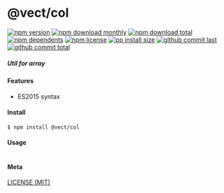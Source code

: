 # @vect/col

[![npm version][badge-npm-version]][url-npm]
[![npm download monthly][badge-npm-download-monthly]][url-npm]
[![npm download total][badge-npm-download-total]][url-npm]
[![npm dependents][badge-npm-dependents]][url-github]
[![npm license][badge-npm-license]][url-npm]
[![pp install size][badge-pp-install-size]][url-pp]
[![github commit last][badge-github-last-commit]][url-github]
[![github commit total][badge-github-commit-count]][url-github]

[//]: <> (Shields)
[badge-npm-version]: https://flat.badgen.net/npm/cell/@vect/col
[badge-npm-download-monthly]: https://flat.badgen.net/npm/dm/@vect/col
[badge-npm-download-total]:https://flat.badgen.net/npm/dt/@vect/col
[badge-npm-dependents]: https://flat.badgen.net/npm/dependents/@vect/col
[badge-npm-license]: https://flat.badgen.net/npm/license/@vect/col
[badge-pp-install-size]: https://flat.badgen.net/packagephobia/install/@vect/col
[badge-github-last-commit]: https://flat.badgen.net/github/last-commit/hoyeungw/vect
[badge-github-commit-count]: https://flat.badgen.net/github/commits/hoyeungw/vect

[//]: <> (Link)
[url-npm]: https://npmjs.org/package/@vect/col
[url-pp]: https://packagephobia.now.sh/result?p=@vect/col
[url-github]: https://github.com/hoyeungw/vect

##### Util for array

#### Features

- ES2015 syntax

#### Install
```console
$ npm install @vect/col
```

#### Usage
```js
```

#### Meta
[LICENSE (MIT)](LICENSE)
